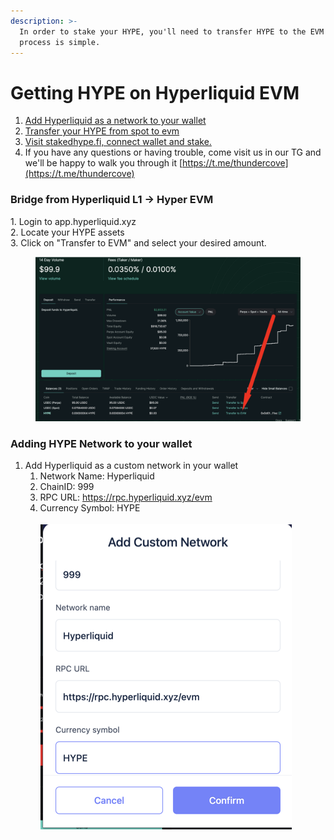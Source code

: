 ```yaml
---
description: >-
  In order to stake your HYPE, you'll need to transfer HYPE to the EVM side. The
  process is simple.
---
```


# Getting HYPE on Hyperliquid EVM

1. [Add Hyperliquid as a network to your wallet](getting-hype-on-hyperliquid-evm.md#bridging-from-arbitrum-sepolia-to-hyperliquid-l1-testnet)
2. [Transfer your HYPE from spot to evm ](getting-hype-on-hyperliquid-evm.md#hyperliquid-l1-less-than-greater-than-hyper-evm-1)
3. [Visit stakedhype.fi, connect wallet and stake. ](https://www.stakedhype.fi)
4. If you have any questions or having trouble, come visit us in our TG and we'll be happy to walk you through it [https://t.me/thundercove](https://t.me/thundercove)

### Bridge from Hyperliquid L1 -> Hyper EVM <a href="#hyperliquid-l1-less-than-greater-than-hyper-evm" id="hyperliquid-l1-less-than-greater-than-hyper-evm"></a>

1\. Login to app.hyperliquid.xyz\
2\. Locate your HYPE assets\
3\. Click on "Transfer to EVM" and select your desired amount.&#x20;

<figure><img src=".gitbook/assets/image.png" alt=""><figcaption></figcaption></figure>

### Adding HYPE Network to your wallet <a href="#bridging-from-arbitrum-sepolia-to-hyperliquid-l1-testnet" id="bridging-from-arbitrum-sepolia-to-hyperliquid-l1-testnet"></a>

1. &#x20;Add Hyperliquid as a custom network in your wallet
   1. Network Name: Hyperliquid
   2. ChainID: 999
   3. RPC URL: https://rpc.hyperliquid.xyz/evm
   4. Currency Symbol: HYPE\
      \
      ![](<.gitbook/assets/image (2).png>)

